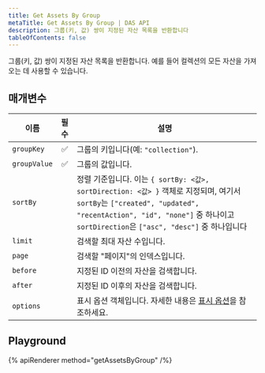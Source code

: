 ```yaml
---
title: Get Assets By Group
metaTitle: Get Assets By Group | DAS API
description: 그룹(키, 값) 쌍이 지정된 자산 목록을 반환합니다
tableOfContents: false
---
```


그룹(키, 값) 쌍이 지정된 자산 목록을 반환합니다. 예를 들어 컬렉션의 모든 자산을 가져오는 데 사용할 수 있습니다.

## 매개변수

| 이름               | 필수 | 설명                                |
| ------------------ | :------: | ------------------------------------------ |
| `groupKey`         |    ✅    | 그룹의 키입니다(예: `"collection"`).  |
| `groupValue`       |    ✅    | 그룹의 값입니다.  |
| `sortBy`           |          | 정렬 기준입니다. 이는 `{ sortBy: <값>, sortDirection: <값> }` 객체로 지정되며, 여기서 `sortBy`는 `["created", "updated", "recentAction", "id", "none"]` 중 하나이고 `sortDirection`은 `["asc", "desc"]` 중 하나입니다     |
| `limit`            |          | 검색할 최대 자산 수입니다.  |
| `page`             |          | 검색할 "페이지"의 인덱스입니다.       |
| `before`           |          | 지정된 ID 이전의 자산을 검색합니다.   |
| `after`            |          | 지정된 ID 이후의 자산을 검색합니다.    |
| `options`          |          | 표시 옵션 객체입니다. 자세한 내용은 [표시 옵션](/das-api/display-options)을 참조하세요. |

## Playground

{% apiRenderer method="getAssetsByGroup" /%}

